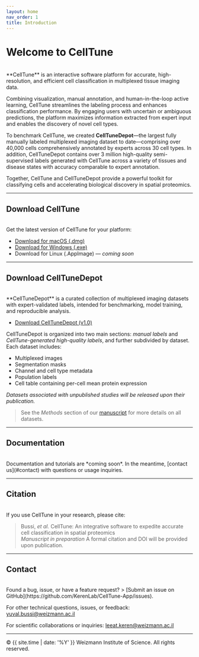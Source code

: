```yaml
---
layout: home
nav_order: 1
title: Introduction
---
```


# Welcome to CellTune
<br>
**CellTune** is an interactive software platform for accurate, high-resolution, and efficient cell classification in multiplexed tissue imaging data.

Combining visualization, manual annotation, and human-in-the-loop active learning, CellTune streamlines the labeling process and enhances classification performance. By engaging users with uncertain or ambiguous predictions, the platform maximizes information extracted from expert input and enables the discovery of novel cell types. 

To benchmark CellTune, we created **CellTuneDepot**—the largest fully manually labeled multiplexed imaging dataset to date—comprising over 40,000 cells comprehensively annotated by experts across 30 cell types. In addition, CellTuneDepot contains over 3 million high-quality semi-supervised labels generated with CellTune across a variety of tissues and disease states with accuracy comparable to expert annotation.

Together, CellTune and CellTuneDepot provide a powerful toolkit for classifying cells and accelerating biological discovery in spatial proteomics.


---

## Download CellTune
<br>
Get the latest version of CellTune for your platform:

- [Download for macOS (.dmg)](https://github.com/yuvalbussi/CellTune-App/releases/latest/download/CellTune.dmg)
- [Download for Windows (.exe)](https://github.com/yuvalbussi/CellTune-App/releases/latest/download/CellTune.exe)
- Download for Linux (.AppImage) — *coming soon*

---

## Download CellTuneDepot
<br>
**CellTuneDepot** is a curated collection of multiplexed imaging datasets with expert-validated labels, intended for benchmarking, model training, and reproducible analysis.

- [Download CellTuneDepot (v1.0)](https://github.com/yuvalbussi/CellTune-App/releases/latest/download/CellTuneDepot.zip)

CellTuneDepot is organized into two main sections: *manual labels* and *CellTune-generated high-quality labels*, and further subdivided by dataset.  
Each dataset includes:  
- Multiplexed images
- Segmentation masks
- Channel and cell type metadata
- Population labels
- Cell table containing per-cell mean protein expression

*Datasets associated with unpublished studies will be released upon their publication.*

> See the *Methods* section of our [manuscript](#citation) for more details on all datasets.

---

## Documentation
<br>
Documentation and tutorials are *coming soon*.  
In the meantime, [contact us](#contact) with questions or usage inquiries.

---

## Citation
<br>
If you use CellTune in your research, please cite:

> Bussi, *et al.* CellTune: An integrative software to expedite accurate cell classification in spatial proteomics  
> *Manuscript in preparation* A formal citation and DOI will be provided upon publication.

---

## Contact
<br>
Found a bug, issue, or have a feature request?  
> [Submit an issue on GitHub](https://github.com/KerenLab/CellTune-App/issues).

For other technical questions, issues, or feedback:  [yuval.bussi@weizmann.ac.il](mailto:yuval.bussi@weizmann.ac.il)  
  
For scientific collaborations or inquiries:  [leeat.keren@weizmann.ac.il](mailto:leeat.keren@weizmann.ac.il)  

---

© {{ site.time | date: '%Y' }} Weizmann Institute of Science. All rights reserved.

